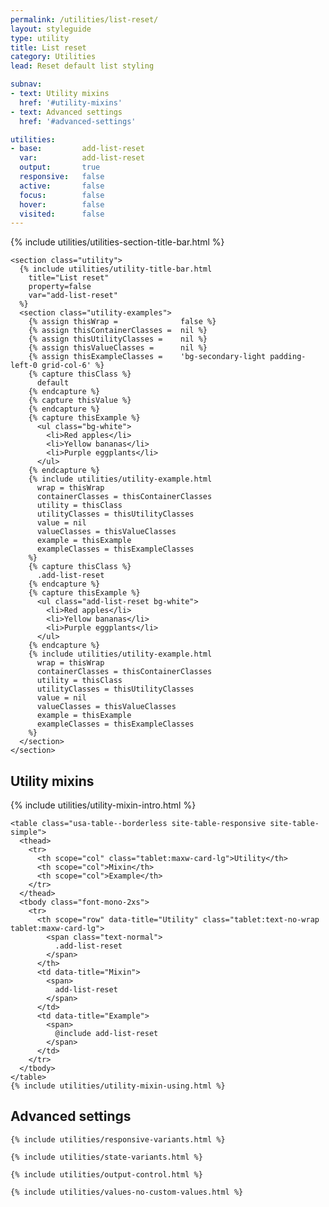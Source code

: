 ```yaml
---
permalink: /utilities/list-reset/
layout: styleguide
type: utility
title: List reset
category: Utilities
lead: Reset default list styling

subnav:
- text: Utility mixins
  href: '#utility-mixins'
- text: Advanced settings
  href: '#advanced-settings'

utilities:
- base:         add-list-reset
  var:          add-list-reset
  output:       true
  responsive:   false
  active:       false
  focus:        false
  hover:        false
  visited:      false
---
```


<div class="font-sans-4 weight-300">

  <section class="utilities-section">
    {% include utilities/utilities-section-title-bar.html %}

    <section class="utility">
      {% include utilities/utility-title-bar.html
        title="List reset"
        property=false
        var="add-list-reset"
      %}
      <section class="utility-examples">
        {% assign thisWrap =              false %}
        {% assign thisContainerClasses =  nil %}
        {% assign thisUtilityClasses =    nil %}
        {% assign thisValueClasses =      nil %}
        {% assign thisExampleClasses =    'bg-secondary-light padding-left-0 grid-col-6' %}
        {% capture thisClass %}
          default
        {% endcapture %}
        {% capture thisValue %}
        {% endcapture %}
        {% capture thisExample %}
          <ul class="bg-white">
            <li>Red apples</li>
            <li>Yellow bananas</li>
            <li>Purple eggplants</li>
          </ul>
        {% endcapture %}
        {% include utilities/utility-example.html
          wrap = thisWrap
          containerClasses = thisContainerClasses
          utility = thisClass
          utilityClasses = thisUtilityClasses
          value = nil
          valueClasses = thisValueClasses
          example = thisExample
          exampleClasses = thisExampleClasses
        %}
        {% capture thisClass %}
          .add-list-reset
        {% endcapture %}
        {% capture thisExample %}
          <ul class="add-list-reset bg-white">
            <li>Red apples</li>
            <li>Yellow bananas</li>
            <li>Purple eggplants</li>
          </ul>
        {% endcapture %}
        {% include utilities/utility-example.html
          wrap = thisWrap
          containerClasses = thisContainerClasses
          utility = thisClass
          utilityClasses = thisUtilityClasses
          value = nil
          valueClasses = thisValueClasses
          example = thisExample
          exampleClasses = thisExampleClasses
        %}
      </section>
    </section>
  </section>


  <section id="utility-mixins" class="padding-top-4">
    <h2 class="site-h2 margin-y-0">Utility mixins</h2>
    {% include utilities/utility-mixin-intro.html %}

    <table class="usa-table--borderless site-table-responsive site-table-simple">
      <thead>
        <tr>
          <th scope="col" class="tablet:maxw-card-lg">Utility</th>
          <th scope="col">Mixin</th>
          <th scope="col">Example</th>
        </tr>
      </thead>
      <tbody class="font-mono-2xs">
        <tr>
          <th scope="row" data-title="Utility" class="tablet:text-no-wrap tablet:maxw-card-lg">
            <span class="text-normal">
              .add-list-reset
            </span>
          </th>
          <td data-title="Mixin">
            <span>
              add-list-reset
            </span>
          </td>
          <td data-title="Example">
            <span>
              @include add-list-reset
            </span>
          </td>
        </tr>
      </tbody>
    </table>
    {% include utilities/utility-mixin-using.html %}
  </section>

  <section id="advanced-settings" class="padding-top-4">
  <h2 class="site-h2 margin-y-0">Advanced settings</h2>

    {% include utilities/responsive-variants.html %}

    {% include utilities/state-variants.html %}

    {% include utilities/output-control.html %}

    {% include utilities/values-no-custom-values.html %}
  </section>
